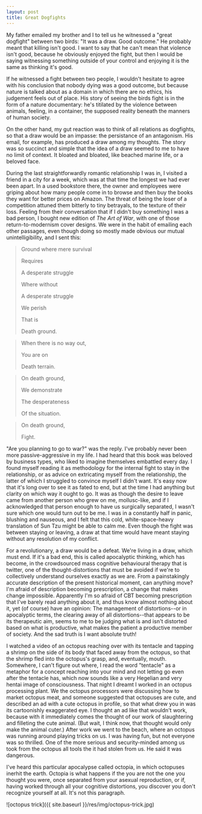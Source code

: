 ```yaml
---
layout: post
title: Great Dogfights
---
```


My father emailed my brother and I to tell us he witnessed a "great dogfight" between two birds: "It was a draw. Good outcome." He probably meant that killing isn't good. I want to say that he can't mean that violence isn't good, because he obviously enjoyed the fight, but then I would be saying witnessing something outside of your control and enjoying it is the same as thinking it's good.

If he witnessed a fight between two people, I wouldn't hesitate to agree with his conclusion that nobody dying was a good outcome, but because nature is talked about as a domain in which there are no ethics, his judgement feels out of place. His story of seeing the birds fight is in the form of a nature documentary: he's titilated by the violence between animals, feeling, in a container, the supposed reality beneath the manners of human society.

On the other hand, my gut reaction was to think of all relations as dogfights, so that a draw would be an impasse: the persistance of an antagonism. His email, for example, has produced a draw among my thoughts. The story was so succinct and simple that the idea of a draw seemed to me to have no limit of context. It bloated and bloated, like beached marine life, or a beloved face.

During the last straightforwardly romantic relationship I was in, I visited a friend in a city for a week, which was at that time the longest we had ever been apart. In a used bookstore there, the owner and employees were griping about how many people come in to browse and then buy the books they want for better prices on Amazon. The threat of being the loser of a competition attuned them bitterly to tiny betrayals, to the texture of their loss. Feeling from their conversation that if I didn't buy something I was a bad person, I bought new edition of *The Art of War*, with one of those return-to-modernism cover designs. We were in the habit of emailing each other passages, even though doing so mostly made obvious our mutual unintelligibility, and I sent this:

> Ground where mere survival
> 
> Requires
> 
> A desperate struggle
> 
> Where without
> 
> A desperate struggle
> 
> We perish
> 
> That is
> 
> Death ground.

> When there is no way out,
> 
> You are on
> 
> Death terrain.

> On death ground,
> 
> We demonstrate
> 
> The desperateness
> 
> Of the situation.

> On death ground,
> 
> Fight.

"Are you planning to go to war?" was the reply. I've probably never been more passive-aggressive in my life. I had heard that this book was beloved by business types, who liked to imagine themselves embattled every day. I found myself reading it as methodology for the internal fight to stay in the relationship, or as advice on extricating myself from the relationship, the latter of which I struggled to convince myself I didn't want. It's easy now that it's long over to see it as fated to end, but at the time I had anything but clarity on which way it ought to go. It was as though the desire to leave came from another person who grew on me, mollusc-like, and if I acknowledged that person enough to have us surgically separated, I wasn't sure which one would turn out to be me. I was in a constantly half in panic, blushing and nauseous, and I felt that this cold, white-space-heavy translation of Sun Tzu might be able to calm me. Even though the fight was between staying or leaving, a draw at that time would have meant staying without any resolution of my conflict.

For a revolutionary, a draw would be a defeat. We're living in a draw, which must end. If it's a bad end, this is called apocalyptic thinking, which has become, in the crowdsourced mass cognitive behavioural therapy that is twitter, one of the thought-distortions that must be avoided if we're to collectively understand ourselves exactly as we are. From a painstakingly accurate description of the present historical moment, can anything move? I'm afraid of description becoming prescription, a change that makes change impossible. Apparently I'm so afraid of CBT becoming prescription that I've barely read anything about it, and thus know almost nothing about it, yet (of course) have an opinion: The management of distortions--or in apocalyptic terms, the clearing away of all distortions--that appears to be its therapeutic aim, seems to me to be judging what is and isn't distorted based on what is productive, what makes the patient a productive member of society. And the sad truth is I want absolute truth!

I watched a video of an octopus reaching over with its tentacle and tapping a shrimp on the side of its body that faced away from the octopus, so that the shrimp fled into the octopus's grasp, and, eventually, mouth. Somewhere, I can't figure out where, I read the word "tentacle" as a metaphor for a concept reaching into your mind and not letting go even after the tentacle has, which now sounds like a very Hegelian and very hentai image of consciousness. That night I dreamt I worked in an octopus processing plant. We the octopus processors were discussing how to market octopus meat, and someone suggested that octopuses are cute, and described an ad with a cute octopus in profile, so that what drew you in was its cartoonishly exaggerated eye. I thought an ad like that wouldn't work, because with it immediately comes the thought of our work of slaughtering and filleting the cute animal. (But wait, I think now, that thought would only make the animal cuter.) After work we went to the beach, where an octopus was running around playing tricks on us. I was having fun, but not everyone was so thrilled. One of the more serious and security-minded among us took from the octopus all tools the it had stolen from us. He said it was dangerous.

I've heard this particular apocalypse called octopia, in which octopuses inerhit the earth. Octopia is what happens if the you are not the one you thought you were, once separated from your asexual reproduction, or if, having worked through all your cognitive distortions, you discover you don't recognize yourself at all. It's not this paragraph.

![octopus trick]({{ site.baseurl }}/res/img/octopus-trick.jpg)